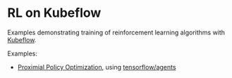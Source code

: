 # RL on Kubeflow

Examples demonstrating training of reinforcement learning algorithms with [Kubeflow](http://blog.kubernetes.io/2017/12/introducing-kubeflow-composable.html).

Examples:
- [Proximial Policy Optimization](examples/agents_ppo), using [tensorflow/agents](https://github.com/tensorflow/agents)
